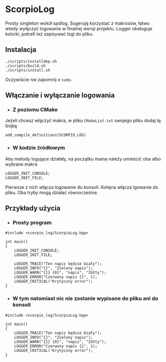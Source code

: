 # ScorpioLog

Prosty singleton wokół spdlog. Sugeruję korzystać z makrosów, łatwo wtedy wyłączyć logowanie w finalnej wersji projektu. Logger obsługuje kolorki, potrafi też zapisywać logi do pliku.

## Instalacja

```
./scripts/installdep.sh
./scripts/build.sh
./scripts/install.sh
```
Oczywiście nie zapomnij o `sudo`.

## Włączanie i wyłączanie logowania

- ### Z poziomu CMake
Jeżeli chcesz włączyć makra, w pliku `CMakeList.txt` swojego pliku dodaj tę linijkę
```
add_compile_definitions(SCORPIO_LOG)
```
- ### W kodzie źródłowym
Aby metody logujące działały, na początku maina należy umieścić oba albo wybrane makra
```
LOGGER_INIT_CONSOLE;
LOGGER_INIT_FILE;
```
Pierwsze z nich włącza logowanie do konsoli. Kolejna włącza lgowanie do pliku. Oba tryby mogą działać równocześnie.

## Przykłady użycia

- ### Prosty program
```
#include <scorpio_log/ScorpioLog.hpp>

int main()
{
    LOGGER_INIT_CONSOLE;
    LOGGER_INIT_FILE;

    LOGGER_TRACE("Ten napis będzie biały");
    LOGGER_INFO("{}", "Zielony napis");
    LOGGER_WARN("{1} {0}", "napis", "Żółty");
    LOGGER_ERROR("Czerwony napis {}", 1);
    LOGGER_CRITICAL("Krytyczny error");
}

```
- ### W tym natomiast nic nie zostanie wypisane do pliku ani do konsoli
```
#include <scorpio_log/ScorpioLog.hpp>

int main()
{
    LOGGER_TRACE("Ten napis będzie biały");
    LOGGER_INFO("{}", "Zielony napis");
    LOGGER_WARN("{1} {0}", "napis", "Żółty");
    LOGGER_ERROR("Czerwony napis {}", 1);
    LOGGER_CRITICAL("Krytyczny error");
}
```